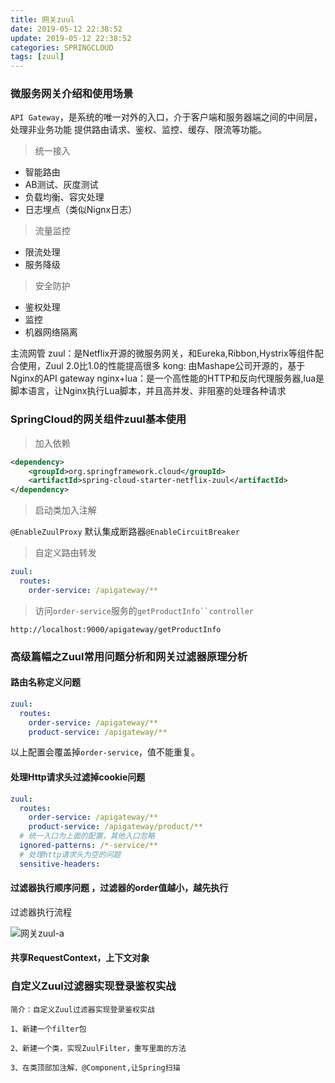 ```yaml
---
title: 网关zuul
date: 2019-05-12 22:38:52
update: 2019-05-12 22:38:52
categories: SPRINGCLOUD
tags: [zuul]
---
```


### 微服务网关介绍和使用场景

`API Gateway`，是系统的唯一对外的入口，介于客户端和服务器端之间的中间层，处理非业务功能 提供路由请求、鉴权、监控、缓存、限流等功能。

<!-- more -->

> 统一接入

* 智能路由
* AB测试、灰度测试
* 负载均衡、容灾处理
* 日志埋点（类似Nignx日志）

> 流量监控

* 限流处理
* 服务降级

> 安全防护

* 鉴权处理
* 监控
* 机器网络隔离

主流网管
zuul：是Netflix开源的微服务网关，和Eureka,Ribbon,Hystrix等组件配合使用，Zuul 2.0比1.0的性能提高很多
kong: 由Mashape公司开源的，基于Nginx的API gateway
nginx+lua：是一个高性能的HTTP和反向代理服务器,lua是脚本语言，让Nginx执行Lua脚本，并且高并发、非阻塞的处理各种请求


### SpringCloud的网关组件zuul基本使用

> 加入依赖

```xml
<dependency>
    <groupId>org.springframework.cloud</groupId>
    <artifactId>spring-cloud-starter-netflix-zuul</artifactId>
</dependency>
```

> 启动类加入注解

`@EnableZuulProxy`
默认集成断路器`@EnableCircuitBreaker`

> 自定义路由转发

```yml
zuul:
  routes:
    order-service: /apigateway/**
```

> 访问`order-service`服务的`getProductInfo``controller`

```
http://localhost:9000/apigateway/getProductInfo
```

### 高级篇幅之Zuul常用问题分析和网关过滤器原理分析

#### 路由名称定义问题

```yml
zuul:
  routes:
    order-service: /apigateway/**
    product-service: /apigateway/**
```
以上配置会覆盖掉`order-service`，值不能重复。

#### 处理Http请求头过滤掉cookie问题

```yml
zuul:
  routes:
    order-service: /apigateway/**
    product-service: /apigateway/product/**
  # 统一入口为上面的配置，其他入口忽略
  ignored-patterns: /*-service/**
  # 处理http请求头为空的问题
  sensitive-headers:
```  

#### 过滤器执行顺序问题 ，过滤器的order值越小，越先执行

过滤器执行流程

![网关zuul-a](https://volc1612.gitee.io/blog/images/网关zuul/网关zuul-a.png)

#### 共享RequestContext，上下文对象

### 自定义Zuul过滤器实现登录鉴权实战

	简介：自定义Zuul过滤器实现登录鉴权实战

	1、新建一个filter包

	2、新建一个类，实现ZuulFilter，重写里面的方法

	3、在类顶部加注解，@Component,让Spring扫描